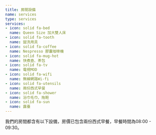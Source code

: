 ```yaml
---
title: 房間設備
name: services
type: services
services:
- icon: solid fa-bed
  name: Queen Size 加大雙人床
- icon: solid fa-tooth
  name: 盥洗用具
- icon: solid fa-coffee
  name: Nespresso 膠囊咖啡機
- icon: solid fa-mug-hot
  name: 快煮壺、茶包
- icon: solid fa-tv
  name: 電視MOD
- icon: solid fa-wifi
  name: 無線網路Wi-fi
- icon: solid fa-utensils
  name: 兩份西式早餐
- icon: solid fa-shower
  name: 浴巾毛巾、拖鞋
- icon: solid fa-sun
  name: 露臺
---
```


我們的房間都含有以下設備，房價已包含兩份西式早餐，早餐時間為08:00 - 09:30。
